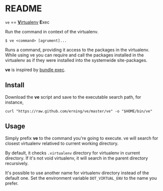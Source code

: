 # README

`ve` == [**V**irtualenv](1) **E**xec

Run the command in context of the virtualenv.

    $ ve <command> [agrument]...

Runs a command, providing it access to the packages in the virtualenv. While
using ve you can require and call the packages installed in the virtualenv as
if they were installed into the systemwide site-packages.

**ve** is inspired by [bundle exec](2).

## Install

Download the **ve** script and save to the executable search path, for
instance,

    curl "https://raw.github.com/erning/ve/master/ve" -o "$HOME/bin/ve"

## Usage

Simply prefix **ve** to the command you're going to execute.  ve will search
for closest virtualenv relatived to current working directory.

By default, it checks `.virtualenv` directory for virtualenv in current 
directory. If it's not void virtualenv, it will search in the parent directory
recursively.

It's possible to use another name for virtualenv directory instead of the
default one.  Set the environment variable `DOT_VIRTUAL_ENV` to the name you
prefer.

 [1]: http://www.virtualenv.org/
 [2]: http://gembundler.com/v1.3/bundle_exec.html
